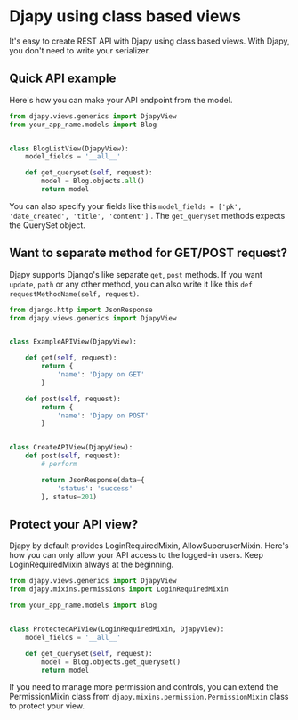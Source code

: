 # Djapy using class based views

It's easy to create REST API with Djapy using class based views. With Djapy, you don't
need to write your serializer.

## Quick API example

Here's how you can make your API endpoint from the model.

```python
from djapy.views.generics import DjapyView
from your_app_name.models import Blog


class BlogListView(DjapyView):
    model_fields = '__all__'

    def get_queryset(self, request):
        model = Blog.objects.all()
        return model

```

You can also specify your fields like this `model_fields = ['pk', 'date_created', 'title', 'content']` .
The `get_queryset` methods expects the QuerySet object.

## Want to separate method for GET/POST request?

Djapy supports Django's like separate `get`, `post` methods. If you want `update`, `path` or any other method,
you can also write it like this `def requestMethodName(self, request)`.

```python
from django.http import JsonResponse
from djapy.views.generics import DjapyView


class ExampleAPIView(DjapyView):

    def get(self, request):
        return {
            'name': 'Djapy on GET'
        }

    def post(self, request):
        return {
            'name': 'Djapy on POST'
        }


class CreateAPIView(DjapyView):
    def post(self, request):
        # perform 

        return JsonResponse(data={
            'status': 'success'
        }, status=201)
```

## Protect your API view?
Djapy by default provides LoginRequiredMixin, AllowSuperuserMixin.
Here's how you can only allow your API access to the logged-in users.
Keep LoginRequiredMixin always at the beginning.

```python
from djapy.views.generics import DjapyView
from djapy.mixins.permissions import LoginRequiredMixin

from your_app_name.models import Blog


class ProtectedAPIView(LoginRequiredMixin, DjapyView):
    model_fields = '__all__'

    def get_queryset(self, request):
        model = Blog.objects.get_queryset()
        return model
```

If you need to manage more permission and controls, 
you can extend the PermissionMixin class from `djapy.mixins.permission.PermissionMixin` class to protect your view.